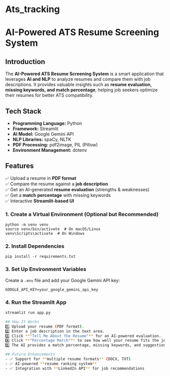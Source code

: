 # Ats_tracking

# AI-Powered ATS Resume Screening System

## Introduction
The **AI-Powered ATS Resume Screening System** is a smart application that leverages **AI and NLP** to analyze resumes and compare them with job descriptions. It provides valuable insights such as **resume evaluation, missing keywords, and match percentage**, helping job seekers optimize their resumes for better ATS compatibility.

## Tech Stack
- **Programming Language:** Python
- **Framework:** Streamlit
- **AI Model:** Google Gemini API
- **NLP Libraries:** spaCy, NLTK
- **PDF Processing:** pdf2image, PIL (Pillow)
- **Environment Management:** dotenv

## Features
✅ Upload a resume in **PDF format**  
✅ Compare the resume against a **job description**  
✅ Get an AI-generated **resume evaluation** (strengths & weaknesses)  
✅ Get a **match percentage** with missing keywords  
✅ Interactive **Streamlit-based UI**  



### **1. Create a Virtual Environment (Optional but Recommended)**
```
python -m venv venv
source venv/bin/activate  # On macOS/Linux
venv\Scripts\activate  # On Windows
```
### **2. Install Dependencies**
```
pip install -r requirements.txt
```
### **3. Set Up Environment Variables**
Create a `.env` file and add your Google Gemini API key:
```
GOOGLE_API_KEY=your_google_gemini_api_key
```

### **4. Run the Streamlit App**
```sh
streamlit run app.py

## How It Works
1️⃣ Upload your resume (PDF format).  
2️⃣ Enter a job description in the text area.  
3️⃣ Click **"Tell Me About the Resume"** for an AI-powered evaluation.  
4️⃣ Click **"Percentage Match"** to see how well your resume fits the job.  
5️⃣ The AI provides a match percentage, missing keywords, and suggestions.  

## Future Enhancements
- ✅ Support for **multiple resume formats** (DOCX, TXT)
- ✅ AI-powered **resume ranking system**
- ✅ Integration with **LinkedIn API** for job recommendations
